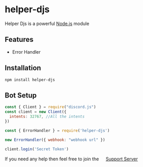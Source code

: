 # helper-djs
Helper Djs is a powerful [Node.js](https://nodejs.org/) module

## Features
- Error Handler

## Installation

```sh-session
npm install helper-djs
```

## Bot Setup

```js
const { Client } = require("discord.js")
const client = new Client({
  intents: 32767, //All the intents
})

const { ErrorHandler } = require('helper-djs')

new ErrorHandler({ webhook: "webhook url" })

client.login('Secret Token')
```

If you need any help then feel free to join the <img src='https://cdn.icon-icons.com/icons2/2108/PNG/512/discord_icon_130958.png' width='14'> [Support Server](https://discord.gg/zyRX8nNt7b)
